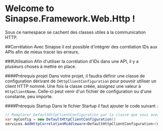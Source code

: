﻿# Welcome to Sinapse.Framework.Web.Http !

Sous ce namespace se cachent des classes utiles à la communication HTTP.

##Corrélation
Avec Sinapse il est possible d'intégrer des corrélation IDs aux APIs afin de mieux tracer les erreurs.

###Utilisation
Afin d'utiliser la corrélation d'IDs dans une API, il y a plusieurs choses à mettre en place.

####Prérequis projet
Dans votre projet, il faudra définir une classe de configuration dérivant de `IHttpClientConfiguration` pour pouvoir utiliser un client HTTP nommé.
Une fois la classe créée, assignez une valeur à `HttpClientName`. Celle-ci peut venir d'un fichier de configuration ou d'une constante, peu importe.

####Prérequis Startup
Dans le fichier Startup il faut ajouter le code suivant :

``` csharp
// Remplacer DefaultHttpClientConfiguration par la classe que vous avez créé dans l'étape 'Prérequis projet'.
var myConfig = new DefaultHttpClientConfiguration()
services.AddHttpCorrelationMiddleware<DefaultHttpClientConfiguration>(myConfig); // L'extension se trouve dans Sogetrel.Sinapse.Framework.Web.Http.Extensions
```
